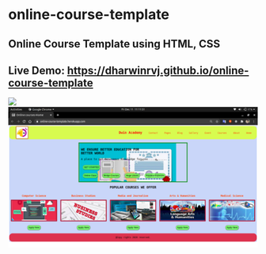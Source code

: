 # online-course-template
## Online Course Template using HTML, CSS
## Live Demo: https://dharwinrvj.github.io/online-course-template
<img src="./Demo images/0.gif">
<img src="./Demo images/0.png">
